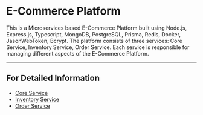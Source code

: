 # E-Commerce Platform
This is a Microservices based E-Commerce Platform built using Node.js, Express.js, Typescript, MongoDB, PostgreSQL, Prisma, Redis, Docker, JasonWebToken, Bcrypt. The platform consists of three services: Core Service, Inventory Service, Order Service. Each service is responsible for managing different aspects of the E-Commerce Platform.

---

## For Detailed Information
- [Core Service]("./Core-Service/README.md")
- [Inventory Service]("./Inventory-Service/README.md")
- [Order Service]("./Order-Service/README.md")